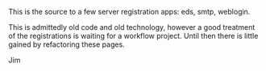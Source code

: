 This is the source to a few server registration apps: eds, smtp, weblogin.

This is admittedly old code and old technology, however a good treatment
of the registrations is waiting for a workflow project.  Until then there
is little gained by refactoring these pages.

Jim
